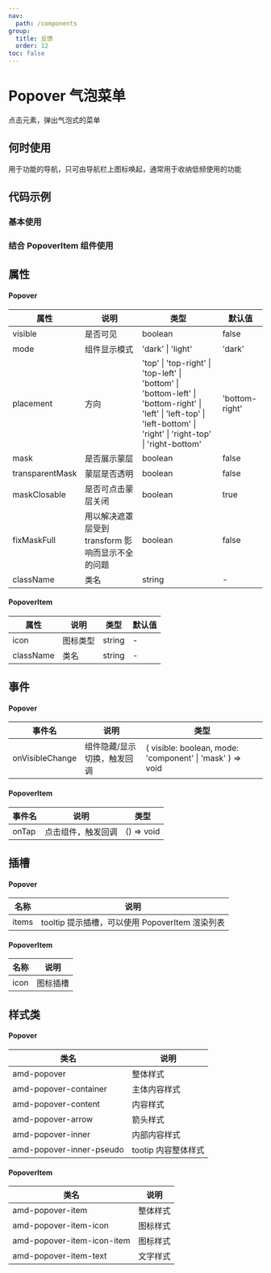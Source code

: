 ```yaml
---
nav:
  path: /components
group:
  title: 反馈
  order: 12
toc: false
---
```

# Popover 气泡菜单
点击元素，弹出气泡式的菜单
## 何时使用
用于功能的导航，只可由导航栏上图标唤起，通常用于收纳低频使用的功能
## 代码示例

### 基本使用
<code src='../../demo/pages/PopoverBase'></code>

### 结合 PopoverItem 组件使用
<code src='../../demo/pages/Popover'></code>



## 属性

#### Popover
| 属性 |  说明 | 类型 | 默认值 |
| -----|-----|-----|-----|
| visible |  是否可见  | boolean | false |
| mode | 组件显示模式 | 'dark' &verbar; 'light' | 'dark' |
| placement | 方向 | 'top' &verbar; 'top-right' &verbar; 'top-left' &verbar; 'bottom' &verbar; 'bottom-left' &verbar; 'bottom-right' &verbar; 'left' &verbar; 'left-top' &verbar; 'left-bottom' &verbar; 'right' &verbar; 'right-top' &verbar; 'right-bottom' | 'bottom-right' |
| mask |  是否展示蒙层 | boolean | false |
| transparentMask |  蒙层是否透明 | boolean | false | 
| maskClosable |  是否可点击蒙层关闭 | boolean | true | 
| fixMaskFull |  用以解决遮罩层受到 transform 影响而显示不全的问题 | boolean | false |
| className |  类名 | string | - |


#### PopoverItem
| 属性 |  说明 | 类型 | 默认值 |
| -----|-----|-----|-----|
| icon |  图标类型  | string | - |
| className | 类名  | string | - |

## 事件
#### Popover
| 事件名 | 说明 | 类型 |
| -----|-----|-----|
| onVisibleChange | 组件隐藏/显示切换，触发回调 | ( visible: boolean, mode: 'component' &verbar; 'mask' ) => void |

#### PopoverItem
| 事件名 | 说明 | 类型 |
| -----|-----|-----|
| onTap | 点击组件，触发回调 | () => void |

## 插槽
#### Popover
| 名称 | 说明 |
| ----|----|
| items | tooltip 提示插槽，可以使用 PopoverItem 渲染列表 |

#### PopoverItem
| 名称 | 说明 |
| -----|-----|
| icon | 图标插槽 |

## 样式类
#### Popover
| 类名 | 说明 |
| ----|----|
| amd-popover | 整体样式 |
| amd-popover-container | 主体内容样式 |
| amd-popover-content | 内容样式 |
| amd-popover-arrow | 箭头样式 |
| amd-popover-inner | 内部内容样式 |
| amd-popover-inner-pseudo | tootip 内容整体样式 |

#### PopoverItem
| 类名 | 说明 |
| ----|----|
| amd-popover-item | 整体样式|
| amd-popover-item-icon | 图标样式|
| amd-popover-item-icon-item | 图标样式|
| amd-popover-item-text | 文字样式|

<style> 
.__dumi-default-mobile-previewer:nth-of-type(2)::after {
    border-bottom: none!important;
}
</style>
